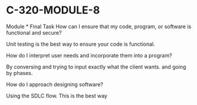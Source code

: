 # C-320-MODULE-8
Module * Final Task
How can I ensure that my code, program, or software is functional and secure? 

Unit testing is the best way to ensure your code is functional.

How do I interpret user needs and incorporate them into a program?

By conversing and trying to input exactly what the client wants. and going by phases.

How do I approach designing software?

Using the SDLC flow. This is the best way

